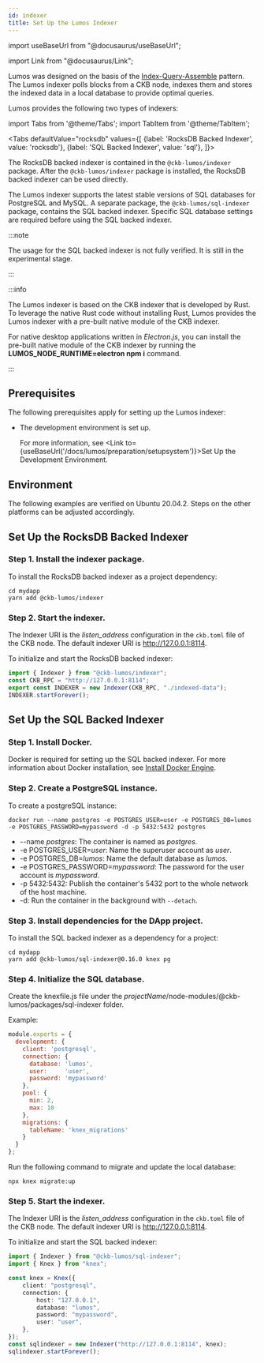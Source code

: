 ```yaml
---
id: indexer
title: Set Up the Lumos Indexer
---
```

import useBaseUrl from "@docusaurus/useBaseUrl";

import Link from "@docusaurus/Link";

Lumos was designed on the basis of the [Index-Query-Assemble](https://docs.nervos.org/docs/reference/cell#index-query-assemble-pattern) pattern. The Lumos indexer polls blocks from a CKB node, indexes them and stores the indexed data in a local database to provide optimal queries.

Lumos provides the following two types of indexers:

import Tabs from '@theme/Tabs';
import TabItem from '@theme/TabItem';

<Tabs
  defaultValue="rocksdb"
  values={[
    {label: 'RocksDB Backed Indexer', value: 'rocksdb'},
    {label: 'SQL Backed Indexer', value: 'sql'},
  ]}>
<TabItem value="rocksdb"><p>The RocksDB backed indexer is contained in the  <code>@ckb-lumos/indexer</code> package. After the <code>@ckb-lumos/indexer</code> package is installed, the RocksDB backed indexer can be used directly.</p>

</TabItem>
    <TabItem value="sql"><p>The Lumos indexer supports the latest stable versions of SQL databases for PostgreSQL and MySQL. A separate package, the <code>@ckb-lumos/sql-indexer</code> package, contains the SQL backed indexer. Specific SQL database settings are required before using the SQL backed indexer.</p>

:::note

The usage for the SQL backed indexer is not fully verified. It is still in the experimental stage.

:::

</TabItem>
</Tabs>

:::info

The Lumos indexer is based on the CKB indexer that is developed by Rust. To leverage the native Rust code without installing Rust, Lumos provides the Lumos indexer with a pre-built native module of the CKB indexer.

For native desktop applications written in *Electron.js*, you can install the pre-built native module of the CKB indexer by running the <b>LUMOS_NODE_RUNTIME=electron npm i</b> command.

:::

## Prerequisites

The following prerequisites apply for setting up the Lumos indexer:

- The development environment is set up. 

  For more information, see <Link to={useBaseUrl('/docs/lumos/preparation/setupsystem')}>Set Up the Development Environment</Link>.

## Environment

The following examples are verified on Ubuntu 20.04.2. Steps on the other platforms can be adjusted accordingly.

## Set Up the RocksDB Backed Indexer

### Step 1. Install the indexer package.

To install the RocksDB backed indexer as a project dependency:

```shell
cd mydapp
yarn add @ckb-lumos/indexer
```

### Step 2. Start the indexer.

The Indexer URI is the <var>listen_address</var> configuration in the `ckb.toml` file of the CKB node. The default indexer URI is http://127.0.0.1:8114.

To initialize and start the RocksDB backed indexer:

```typescript
import { Indexer } from "@ckb-lumos/indexer";
const CKB_RPC = "http://127.0.0.1:8114";
export const INDEXER = new Indexer(CKB_RPC, "./indexed-data");
INDEXER.startForever();
```

## Set Up the SQL Backed Indexer

### Step 1. Install Docker.

Docker is required for setting up the SQL backed indexer. For more information about Docker installation, see [Install Docker Engine](https://docs.docker.com/engine/install/).

### Step 2. Create a PostgreSQL instance.

To create a postgreSQL instance: 

```shell
docker run --name postgres -e POSTGRES_USER=user -e POSTGRES_DB=lumos -e POSTGRES_PASSWORD=mypassword -d -p 5432:5432 postgres
```

- --name <var>postgres</var>: The container is named as <var>postgres</var>.
- -e POSTGRES_USER=<var>user</var>: Name the superuser account as <var>user</var>.
-  -e POSTGRES_DB=<var>lumos</var>: Name the default database as <var>lumos</var>.
- -e POSTGRES_PASSWORD=<var>mypassword</var>: The password for the user account is <var>mypassword</var>.
- -p 5432:5432: Publish the container's 5432 port to the whole network of the host machine.
- -d: Run the container in the background with `--detach`.

### Step 3. Install dependencies for the DApp project.

To install the SQL backed indexer as a dependency for a project:

```shell
cd mydapp
yarn add @ckb-lumos/sql-indexer@0.16.0 knex pg
```

### Step 4. Initialize the SQL database.

Create the knexfile.js file under the <var>projectName</var>/node-modules/@ckb-lumos/packages/sql-indexer folder.

Example:

```javascript title="mydapp/node-modules/@ckb-lumos/packages/sql-indexer/knexfile.js"
module.exports = {
  development: {
    client: 'postgresql',
    connection: {
      database: 'lumos',
      user:     'user',
      password: 'mypassword'
    },
    pool: {
      min: 2,
      max: 10
    },
    migrations: {
      tableName: 'knex_migrations'
    }
  }
};
```

Run the following command to migrate and update the local database:

```
npx knex migrate:up
```

### Step 5. Start the indexer.

The Indexer URI is the <var>listen_address</var> configuration in the `ckb.toml` file of the CKB node. The default indexer URI is http://127.0.0.1:8114.

To initialize and start the SQL backed indexer:

```typescript
import { Indexer } from "@ckb-lumos/sql-indexer";
import { Knex } from "knex";

const knex = Knex({
	client: "postgresql",
	connection: {
  		host: "127.0.0.1",
  		database: "lumos",
  		password: "mypassword",
  		user: "user",
  	},
});
const sqlindexer = new Indexer("http://127.0.0.1:8114", knex);
sqlindexer.startForever();
```
